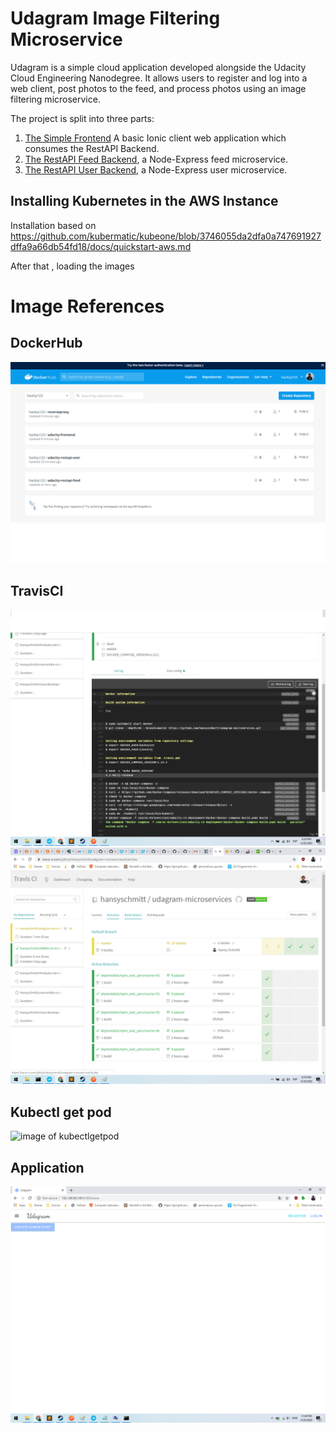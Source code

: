 # Udagram Image Filtering Microservice

Udagram is a simple cloud application developed alongside the Udacity Cloud Engineering Nanodegree. It allows users to register and log into a web client, post photos to the feed, and process photos using an image filtering microservice.

The project is split into three parts:
1. [The Simple Frontend](/udacity-c3-frontend)
A basic Ionic client web application which consumes the RestAPI Backend. 
2. [The RestAPI Feed Backend](/udacity-c3-restapi-feed), a Node-Express feed microservice.
3. [The RestAPI User Backend](/udacity-c3-restapi-user), a Node-Express user microservice.



## Installing Kubernetes in the AWS Instance

Installation based on https://github.com/kubermatic/kubeone/blob/3746055da2dfa0a747691927dffa9a66db54fd18/docs/quickstart-aws.md

After that , loading the images 

# Image References
## DockerHub
![image of dockerhub](../../course-03/exercises/screenshots/dockerhub.png)

## TravisCI
![image of travisci](../../course-03/exercises/screenshots/travis1.png)
![image of travisci](../../course-03/exercises/screenshots/travis2.png)

## Kubectl get pod
![image of kubectlgetpod](../../course-03/exercises/screenshots/kubectlgetpod.png)

## Application
![image of app](../../course-03/exercises/screenshots/app.png)
